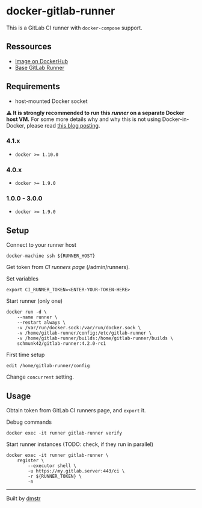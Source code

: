 # docker-gitlab-runner

This is a GitLab CI runner with `docker-compose` support.

## Ressources

- [Image on DockerHub](https://hub.docker.com/r/schmunk42/gitlab-runner/)
- [Base GitLab Runner](https://gitlab.com/gitlab-org/gitlab-ci-multi-runner)

## Requirements

- host-mounted Docker socket 

**:warning: It is strongly recommended to run this *runner* on a separate Docker host VM.** For some more details why and why this is not using Docker-in-Docker, please read [this blog posting](http://jpetazzo.github.io/2015/09/03/do-not-use-docker-in-docker-for-ci/).

### 4.1.x 

- `docker >= 1.10.0`

### 4.0.x 

- `docker >= 1.9.0`

### 1.0.0 - 3.0.0

- `docker >= 1.9.0`

## Setup

Connect to your runner host

    docker-machine ssh ${RUNNER_HOST}

Get token from *CI runners page* (/admin/runners).

Set variables

    export CI_RUNNER_TOKEN=<ENTER-YOUR-TOKEN-HERE>

Start runner (only one)

    docker run -d \
        --name runner \
        --restart always \
        -v /var/run/docker.sock:/var/run/docker.sock \
        -v /home/gitlab-runner/config:/etc/gitlab-runner \
        -v /home/gitlab-runner/builds:/home/gitlab-runner/builds \
        schmunk42/gitlab-runner:4.2.0-rc1
    
First time setup

    edit /home/gitlab-runner/config

Change `concurrent` setting.

## Usage

Obtain token from GitLab CI runners page, and `export` it.

Debug commands

    docker exec -it runner gitlab-runner verify

Start runner instances (TODO: check, if they run in parallel)

    docker exec -it runner gitlab-runner \
        register \
            --executor shell \
            -u https://my.gitlab.server:443/ci \
            -r ${RUNNER_TOKEN} \
            -n

---

Built by [dmstr](http://diemeisterei.de)
